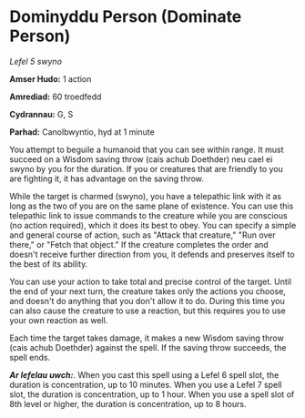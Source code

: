 # Dominyddu Person (Dominate Person)

*Lefel 5 swyno*

**Amser Hudo:** 1 action

**Amrediad:** 60 troedfedd

**Cydrannau:** G, S

**Parhad:** Canolbwyntio, hyd at 1 minute

You attempt to beguile a humanoid that you can see within range. It must succeed on a Wisdom saving throw (cais achub Doethder) neu cael ei swyno by you for the duration. If you or creatures that are friendly to you are fighting it, it has advantage on the saving throw.

While the target is charmed (swyno), you have a telepathic link with it as long as the two of you are on the same plane of existence. You can use this telepathic link to issue commands to the creature while you are conscious (no action required), which it does its best to obey. You can specify a simple and general course of action, such as "Attack that creature," "Run over there," or "Fetch that object." If the creature completes the order and doesn't receive further direction from you, it defends and preserves itself to the best of its ability.

You can use your action to take total and precise control of the target. Until the end of your next turn, the creature takes only the actions you choose, and doesn't do anything that you don't allow it to do. During this time you can also cause the creature to use a reaction, but this requires you to use your own reaction as well.

Each time the target takes damage, it makes a new Wisdom saving throw (cais achub Doethder) against the spell. If the saving throw succeeds, the spell ends.

***Ar lefelau uwch:***. When you cast this spell using a Lefel 6 spell slot, the duration is concentration, up to 10 minutes. When you use a Lefel 7 spell slot, the duration is concentration, up to 1 hour. When you use a spell slot of 8th level or higher, the duration is concentration, up to 8 hours.